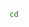 <!--
 * @Author: [lxp]
 * @Date: 2022-02-25 16:56:09
 * @LastEditors: [lxp]
 * @LastEditTime: 2022-02-25 16:57:18
 * @Description: 
-->
```sh
cd

```